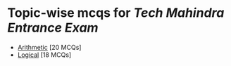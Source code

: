 # Topic-wise mcqs for *Tech Mahindra Entrance Exam*

- [Arithmetic](https://mcqmate.com/topic/arithmetic) [20 MCQs]
- [Logical](https://mcqmate.com/topic/logical) [18 MCQs]
